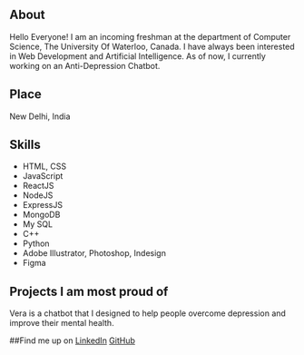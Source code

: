 ## About
Hello Everyone! I am an incoming freshman at the department of Computer Science, The University Of Waterloo, Canada. I have always been interested in Web Development and Artificial Intelligence. As of now, I currently working on an Anti-Depression Chatbot.


## Place
New Delhi, India

## Skills
- HTML, CSS
- JavaScript
- ReactJS
- NodeJS
- ExpressJS
- MongoDB
- My SQL
- C++
- Python
- Adobe Illustrator, Photoshop, Indesign
- Figma

## Projects I am most proud of
Vera is a chatbot that I designed to help people overcome depression and improve their mental health.

##Find me up on
[LinkedIn](https://www.linkedin.com/in/ansh-dhingra-a88621197/)
[GitHub](https://github.com/anshdhinhgra47)



